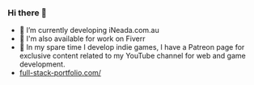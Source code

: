 ### Hi there 👋

- 🔭 I’m currently developing iNeada.com.au
- 🌱 I'm also available for work on Fiverr
- 🚀 In my spare time I develop indie games, I have  a Patreon page for exclusive content related to my YouTube channel for web and game development.
- [full-stack-portfolio.com/](https://full-stack-portfolio.com/)


